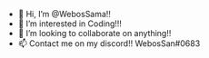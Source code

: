 - 👋 Hi, I’m @WebosSama!!
- 👀 I’m interested in Coding!!!
- 💞️ I’m looking to collaborate on anything!!
- 📫 Contact me on my discord!! WebosSan#0683
